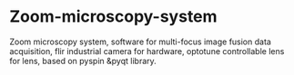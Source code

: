 # Zoom-microscopy-system
Zoom microscopy system, software for multi-focus image fusion data acquisition, flir industrial camera for hardware, optotune controllable lens for lens, based on pyspin &pyqt library.
